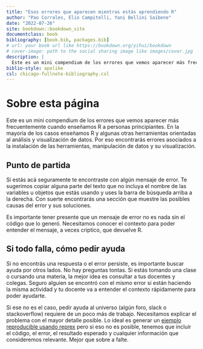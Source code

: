 ```yaml
--- 
title: "Esos errores que aparecen mientras estás aprendiendo R"
author: "Pao Corrales, Elio Campitelli, Yani Bellini Saibene"
date: "2022-07-26"
site: bookdown::bookdown_site
documentclass: book
bibliography: [book.bib, packages.bib]
# url: your book url like https://bookdown.org/yihui/bookdown
# cover-image: path to the social sharing image like images/cover.jpg
description: |
  Este es un mini compendium de los errores que vemos aparecer más frecuentemente cuando enseñamos R a personas principiantes. 
biblio-style: apalike
csl: chicago-fullnote-bibliography.csl
---
```


# Sobre esta página

Este es un mini compendium de los errores que vemos aparecer más frecuentemente cuando enseñamos R a personas principiantes. En la mayoría de los casos enseñamos R y algunas otras herramientas orientadas al análisis y visualización de datos. Por eso encontrarás errores asociados a la instalación de las herramientas, manipulación de datos y su visualización. 

##  Punto de partida

Si estás acá seguramente te encontraste con algún mensaje de error. Te sugerimos copiar alguna parte del texto que no incluya el nombre de las variables u objetos que estás usando y uses la barra de búsqueda arriba a la derecha. Con suerte encontrarás una sección que muestre las posibles causas del error y sus soluciones. 

Es importante tener presente que un mensaje de error no es nada sin el código que lo generó. Necesitamos conocer el contexto para poder entender el mensaje, a veces criptico, que devuelve R.

## Si todo falla, cómo pedir ayuda

Si no encontrás una respuesta o el error persiste, es importante buscar ayuda por otros lados. No hay preguntas tontas. Si estás tomando una clase o cursando una materia, la mejor idea es consultar a tus docentes y colegas. Seguro alguien se encontró con el mismo error si están haciendo la misma actividad y tu docente va a entender el contexto rápidamente para poder ayudarte. 

Si ese no es el caso, pedir ayuda al universo (algún foro, slack o stackoverflow) requiere de un poco más de trabajo. Necesitamos explicar el problema con el mayor detalle posible. Lo ideal es generar un [ejemplo reproducible usando reprex](https://eliocamp.github.io/codigo-r/2018/01/buen-ejemplo-reproducible-en-r/) pero si eso no es posible, tenemos que incluir el código, el error, el resultado esperado y cualquier información que consideremos relevante. Mejor que sobre a falte. 
